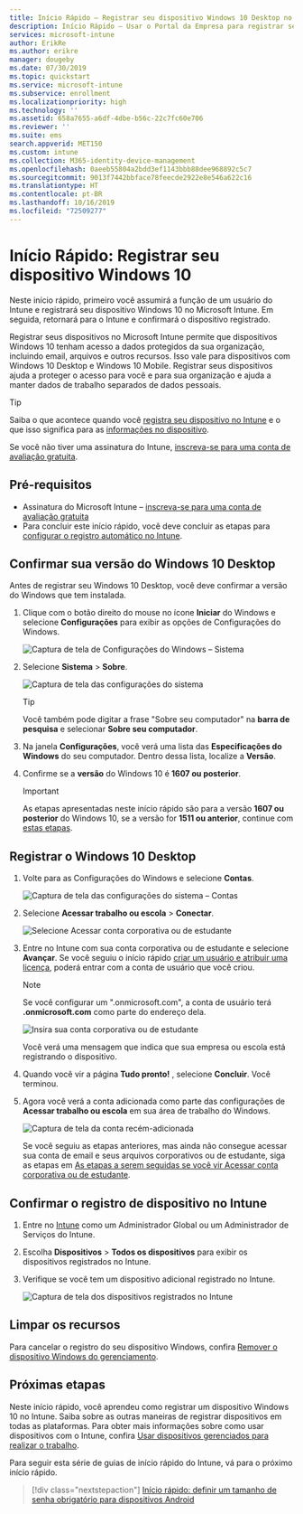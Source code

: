 ```yaml
---
title: Início Rápido – Registrar seu dispositivo Windows 10 Desktop no Microsoft Intune
description: Início Rápido – Usar o Portal da Empresa para registrar seu dispositivo Windows 10 Desktop no Microsoft Intune.
services: microsoft-intune
author: ErikRe
ms.author: erikre
manager: dougeby
ms.date: 07/30/2019
ms.topic: quickstart
ms.service: microsoft-intune
ms.subservice: enrollment
ms.localizationpriority: high
ms.technology: ''
ms.assetid: 658a7655-a6df-4dbe-b56c-22c7fc60e706
ms.reviewer: ''
ms.suite: ems
search.appverid: MET150
ms.custom: intune
ms.collection: M365-identity-device-management
ms.openlocfilehash: 0aeeb55804a2bdd3ef1143bbb88dee968892c5c7
ms.sourcegitcommit: 9013f7442bbface78feecde2922e8e546a622c16
ms.translationtype: HT
ms.contentlocale: pt-BR
ms.lasthandoff: 10/16/2019
ms.locfileid: "72509277"
---
```

# <a name="quickstart-enroll-your-windows-10-device"></a>Início Rápido: Registrar seu dispositivo Windows 10

Neste início rápido, primeiro você assumirá a função de um usuário do Intune e registrará seu dispositivo Windows 10 no Microsoft Intune. Em seguida, retornará para o Intune e confirmará o dispositivo registrado.

Registrar seus dispositivos no Microsoft Intune permite que dispositivos Windows 10 tenham acesso a dados protegidos da sua organização, incluindo email, arquivos e outros recursos. Isso vale para dispositivos com Windows 10 Desktop e Windows 10 Mobile. Registrar seus dispositivos ajuda a proteger o acesso para você e para sua organização e ajuda a manter dados de trabalho separados de dados pessoais.

> [!TIP]
> Saiba o que acontece quando você [registra seu dispositivo no Intune](/intune-user-help/what-happens-if-you-install-the-company-portal-app-and-enroll-your-device-in-intune-windows) e o que isso significa para as [informações no dispositivo](/intune-user-help/what-info-can-your-company-see-when-you-enroll-your-device-in-intune).

Se você não tiver uma assinatura do Intune, [inscreva-se para uma conta de avaliação gratuita](../fundamentals/free-trial-sign-up.md).

## <a name="prerequisites"></a>Pré-requisitos

- Assinatura do Microsoft Intune – [inscreva-se para uma conta de avaliação gratuita](../fundamentals/free-trial-sign-up.md)
- Para concluir este início rápido, você deve concluir as etapas para [configurar o registro automático no Intune](quickstart-setup-auto-enrollment.md).

## <a name="confirm-your-windows-10-desktop-version"></a>Confirmar sua versão do Windows 10 Desktop

Antes de registrar seu Windows 10 Desktop, você deve confirmar a versão do Windows que tem instalada.

1. Clique com o botão direito do mouse no ícone **Iniciar** do Windows e selecione **Configurações** para exibir as opções de Configurações do Windows.

   ![Captura de tela de Configurações do Windows – Sistema](./media/quickstart-enroll-windows-device/quickstart-enroll-windows-device-01.png)

2. Selecione **Sistema** > **Sobre**. 

   ![Captura de tela das configurações do sistema](./media/quickstart-enroll-windows-device/quickstart-enroll-windows-device-02.png)

    > [!TIP]
    > Você também pode digitar a frase "Sobre seu computador" na **barra de pesquisa** e selecionar **Sobre seu computador**.

3. Na janela **Configurações**, você verá uma lista das **Especificações do Windows** do seu computador. Dentro dessa lista, localize a **Versão**.

4. Confirme se a **versão** do Windows 10 é **1607 ou posterior**.

    > [!IMPORTANT]
    > As etapas apresentadas neste início rápido são para a versão **1607 ou posterior** do Windows 10, se a versão for **1511 ou anterior**, continue com [estas etapas](/intune-user-help/enroll-windows-10-device).  

## <a name="enroll-windows-10-desktop"></a>Registrar o Windows 10 Desktop

1. Volte para as Configurações do Windows e selecione **Contas**.

   ![Captura de tela das configurações do sistema – Contas](./media/quickstart-enroll-windows-device/quickstart-enroll-windows-device-03.png)

2. Selecione **Acessar trabalho ou escola** > **Conectar**.

    ![Selecione Acessar conta corporativa ou de estudante](./media/quickstart-enroll-windows-device/quickstart-enroll-windows-device-04.png)

3. Entre no Intune com sua conta corporativa ou de estudante e selecione **Avançar**. Se você seguiu o início rápido [criar um usuário e atribuir uma licença](../fundamentals/quickstart-create-user.md), poderá entrar com a conta de usuário que você criou.

    > [!NOTE]
    > Se você configurar um ".onmicrosoft.com", a conta de usuário terá **.onmicrosoft.com** como parte do endereço dela. 

   ![Insira sua conta corporativa ou de estudante](./media/quickstart-enroll-windows-device/quickstart-enroll-windows-device-05.png)

    Você verá uma mensagem que indica que sua empresa ou escola está registrando o dispositivo.

4. Quando você vir a página **Tudo pronto!** , selecione **Concluir**. Você terminou.

5. Agora você verá a conta adicionada como parte das configurações de **Acessar trabalho ou escola** em sua área de trabalho do Windows.

   ![Captura de tela da conta recém-adicionada](./media/quickstart-enroll-windows-device/quickstart-enroll-windows-device-06.png)

    Se você seguiu as etapas anteriores, mas ainda não consegue acessar sua conta de email e seus arquivos corporativos ou de estudante, siga as etapas em [As etapas a serem seguidas se você vir Acessar conta corporativa ou de estudante](/intune-user-help/troubleshoot-your-windows-10-device-windows#troubleshooting-steps-to-follow-if-you-see-access-work-or-school).

## <a name="confirm-your-device-enrollment-in-intune"></a>Confirmar o registro de dispositivo no Intune

1. Entre no [Intune](https://aka.ms/intuneportal) como um Administrador Global ou um Administrador de Serviços do Intune.
2. Escolha **Dispositivos** > **Todos os dispositivos** para exibir os dispositivos registrados no Intune.
3. Verifique se você tem um dispositivo adicional registrado no Intune.

   ![Captura de tela dos dispositivos registrados no Intune](./media/quickstart-enroll-windows-device/quickstart-enroll-windows-device-07.png)

## <a name="clean-up-resources"></a>Limpar os recursos

Para cancelar o registro do seu dispositivo Windows, confira [Remover o dispositivo Windows do gerenciamento](/intune-user-help/unenroll-your-device-from-intune-windows).

## <a name="next-steps"></a>Próximas etapas

Neste início rápido, você aprendeu como registrar um dispositivo Windows 10 no Intune. Saiba sobre as outras maneiras de registrar dispositivos em todas as plataformas. Para obter mais informações sobre como usar dispositivos com o Intune, confira [Usar dispositivos gerenciados para realizar o trabalho](/intune-user-help/use-managed-devices-to-get-work-done).

Para seguir esta série de guias de início rápido do Intune, vá para o próximo início rápido.

> [!div class="nextstepaction"]
> [Início rápido: definir um tamanho de senha obrigatório para dispositivos Android](../quickstart-set-password-length-android.md)
